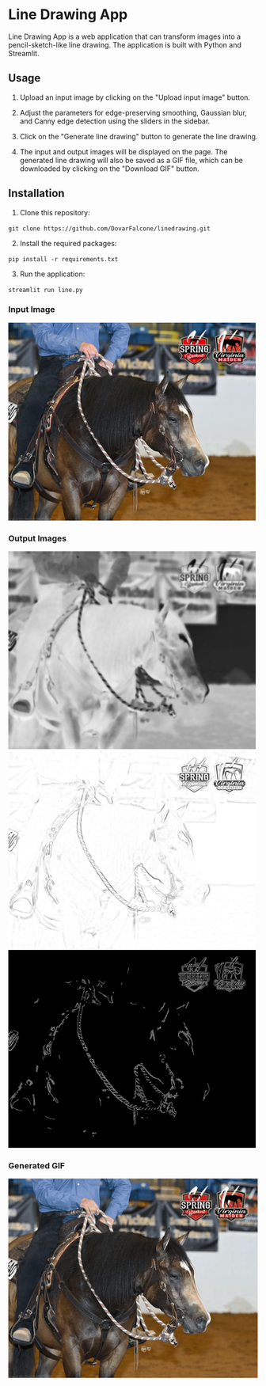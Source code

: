 # Line Drawing App

Line Drawing App is a web application that can transform images into a pencil-sketch-like line drawing. The application is built with Python and Streamlit.

## Usage

1. Upload an input image by clicking on the "Upload input image" button.

2. Adjust the parameters for edge-preserving smoothing, Gaussian blur, and Canny edge detection using the sliders in the sidebar.

3. Click on the "Generate line drawing" button to generate the line drawing.

4. The input and output images will be displayed on the page. The generated line drawing will also be saved as a GIF file, which can be downloaded by clicking on the "Download GIF" button.

## Installation

1. Clone this repository:

`git clone https://github.com/DovarFalcone/linedrawing.git`


2. Install the required packages:

`pip install -r requirements.txt`

3. Run the application:

`streamlit run line.py`

### Input Image

<img src="/amigo.jpg" alt="Input Image" width="500">

### Output Images

<img src="images/output_image2.png" alt="Output Images" width="500">    <img src="images/output_image3.png" alt="Output Images" width="500">    <img src="images/output_image4.png" alt="Output Images" width="500">

### Generated GIF

![Generated GIF](output/output_gif.gif)
